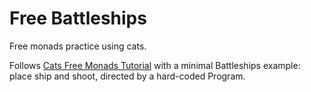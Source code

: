 Free Battleships
================

Free monads practice using cats.

Follows [Cats Free Monads Tutorial](https://github.com/typelevel/cats/blob/master/docs/src/main/tut/datatypes/freemonad.md) with a minimal Battleships example: place ship and shoot, directed by a hard-coded Program.

